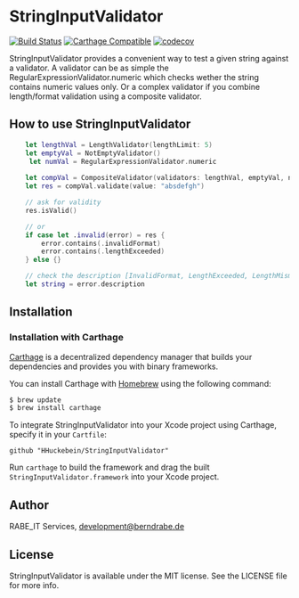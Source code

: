 # StringInputValidator

[![Build Status](https://travis-ci.org/HHuckebein/StringInputValidator.svg?branch=master)](https://travis-ci.org/HHuckebein/StringInputValidator)
[![Carthage Compatible](https://img.shields.io/badge/Carthage-compatible-4BC51D.svg?style=flat)](https://github.com/Carthage/Carthage)
[![codecov](https://codecov.io/gh/HHuckebein/StringInputValidator/branch/master/graph/badge.svg)](https://codecov.io/gh/HHuckebein/StringInputValidator)
 
StringInputValidator provides a convenient way to test a given string against a validator.
A validator can be as simple the RegularExpressionValidator.numeric which checks wether the string contains numeric values only. Or a complex
validator if you combine length/format validation using a composite validator.
 
## How to use StringInputValidator
```swift
	let lengthVal = LengthValidator(lengthLimit: 5)
    let emptyVal = NotEmptyValidator()
     let numVal = RegularExpressionValidator.numeric
        
    let compVal = CompositeValidator(validators: lengthVal, emptyVal, numVal)
    let res = compVal.validate(value: "absdefgh")

    // ask for validity
    res.isValid()

    // or 
    if case let .invalid(error) = res {
        error.contains(.invalidFormat)
        error.contains(.lengthExceeded)
    } else {}

    // check the description [InvalidFormat, LengthExceeded, LengthMismatch]
    let string = error.description

```

## Installation

### Installation with Carthage

[Carthage](https://github.com/Carthage/Carthage) is a decentralized dependency manager that builds your dependencies and provides you with binary frameworks.

You can install Carthage with [Homebrew](http://brew.sh/) using the following command:

```bash
$ brew update
$ brew install carthage
```

To integrate StringInputValidator into your Xcode project using Carthage, specify it in your `Cartfile`:

```ogdl
github "HHuckebein/StringInputValidator"
```

Run `carthage` to build the framework and drag the built `StringInputValidator.framework` into your Xcode project.


## Author

RABE_IT Services, development@berndrabe.de

## License

StringInputValidator is available under the MIT license. See the LICENSE file for more info.
